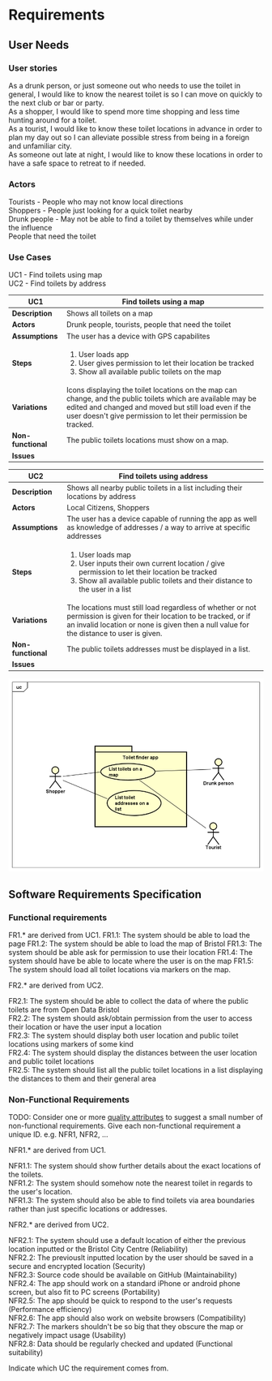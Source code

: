 # Requirements

## User Needs

### User stories
As a drunk person, or just someone out who needs to use the toilet in general, I would like to know the nearest toilet is so I can move on quickly to the next club or bar or party.<br>
As a shopper, I would like to spend more time shopping and less time hunting around for a toilet.<br>
As a tourist, I would like to know these toilet locations in advance in order to plan my day out so I can alleviate possible stress from being in a foreign and unfamiliar city.<br>
As someone out late at night, I would like to know these locations in order to have a safe space to retreat to if needed.<br>

### Actors
Tourists - People who may not know local directions<br>
Shoppers - People just looking for a quick toilet nearby<br>
Drunk people - May not be able to find a toilet by themselves while under the influence<br>
People that need the toilet<br>


### Use Cases
UC1 - Find toilets using map<br>
UC2 - Find toilets by address

| UC1 | Find toilets using a map | 
| -------------------------------------- | ------------------- |
| **Description** | Shows all toilets on a map |
| **Actors** | Drunk people, tourists, people that need the toilet |
| **Assumptions** | The user has a device with GPS capabilites </td></tr>
| **Steps** | <ol><li> User loads app</li><li>User gives permission to let their location be tracked</li><li>Show all available public toilets on the map</li></ol> |
| **Variations** | Icons displaying the toilet locations on the map can change, and the public toilets which are available may be edited and changed and moved but still load even if the user doesn't give permission to let their permission be tracked. |
| **Non-functional** | The public toilets locations must show on a map. |
| **Issues** |  |

| UC2 | Find toilets using address | 
| -------------------------------------- | ------------------- |
| **Description** | Shows all nearby public toilets in a list including their locations by address |
| **Actors** | Local Citizens, Shoppers |
| **Assumptions** | The user has a device capable of running the app as well as knowledge of addresses / a way to arrive at specific addresses </td></tr>
| **Steps** | <ol><li> User loads map</li><li>User inputs their own current location / give permission to let their location be tracked</li><li>Show all available public toilets and their distance to the user in a list</li></ol> |
| **Variations** | The locations must still load regardless of whether or not permission is given for their location to be tracked, or if an invalid location or none is given then a null value for the distance to user is given. |
| **Non-functional** | The public toilets addresses must be displayed in a list. |
| **Issues** |  |

![Insert your Context Diagram Here](images/UseCaseDiagram.png)

## Software Requirements Specification
### Functional requirements

FR1.* are derived from UC1.
FR1.1: The system should be able to load the page
FR1.2: The system should be able to load the map of Bristol
FR1.3: The system should be able ask for permission to use their location
FR1.4: The system should have be able to locate where the user is on the map
FR1.5: The system should load all toilet locations via markers on the map.

FR2.* are derived from UC2.

FR2.1: The system should be able to collect the data of where the public toilets are from Open Data Bristol<br>
FR2.2: The system should ask/obtain permission from the user to access their location or have the user input a location<br>
FR2.3: The system should display both user location and public toilet locations using markers of some kind<br>
FR2.4: The system should display the distances between the user location and public toilet locations<br>
FR2.5: The system should list all the public toilet locations in a list displaying the distances to them and their general area<br>


### Non-Functional Requirements
TODO: Consider one or more [quality attributes](https://en.wikipedia.org/wiki/ISO/IEC_9126) to suggest a small number of non-functional requirements.
Give each non-functional requirement a unique ID. e.g. NFR1, NFR2, ... 

NFR1.* are derived from UC1.

NFR1.1: The system should show further details about the exact locations of the toilets. <br>
NFR1.2: The system should somehow note the nearest toilet in regards to the user's location. <br>
NFR1.3: The system should also be able to find toilets via area boundaries rather than just specific locations or addresses. <br>

NFR2.* are derived from UC2.

NFR2.1: The system should use a default location of either the previous location inputted or the Bristol City Centre (Reliability)<br>
NFR2.2: The previouslt inputted location by the user should be saved in a secure and encrypted location (Security)<br>
NFR2.3: Source code should be available on GitHub (Maintainability)<br>
NFR2.4: The app should work on a standard iPhone or android phone screen, but also fit to PC screens (Portability)<br>
NFR2.5: The app should be quick to respond to the user's requests (Performance efficiency)<br>
NFR2.6: The app should also work on website browsers (Compatibility)<br>
NFR2.7: The markers shouldn't be so big that they obscure the map or negatively impact usage (Usability)<br>
NFR2.8: Data should be regularly checked and updated (Functional suitability)<br>

Indicate which UC the requirement comes from.

